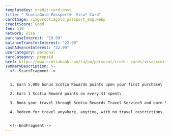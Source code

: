 ```yaml
---
templateKey: credit-card-post
title: " ScotiaGold Passport®  Visa* Card"
cardImage: /img/scotiagold_passport_eng.webp
creditScore: Good
fee: 110
network: visa
purchaseInterest: "19.99"
balanceTransferInterest: "22.99"
cashAdvanceInterest: "22.99"
userCategory: personal
cardCategory: prepaid
href: https://www.scotiabank.com/ca/en/personal/credit-cards/visa/scotiagold-passport-card.html
summaryDescription: >-
  <!--StartFragment-->


  1. Earn 5,000 bonus Scotia Rewards points upon your first purchase\

  2. Earn 1 Scotia Reward points on every $1 spent\

  3. Book your travel through Scotia Rewards Travel Service3 and earn 5% cash back5 on the cost of your trip.\

  4. Redeem for travel anywhere, anytime, with no travel restrictions.


  <!--EndFragment-->
---
```

